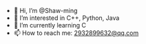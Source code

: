- 👋 Hi, I’m @Shaw-ming
- 👀 I’m interested in C++, Python, Java
- 🌱 I’m currently learning C
- 📫 How to reach me: 2932899632@qq.com

<!---
Shaw-ming/Shaw-ming is a ✨ special ✨ repository because its `README.md` (this file) appears on your GitHub profile.
You can click the Preview link to take a look at your changes.
--->
